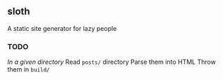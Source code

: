 ## sloth

A static site generator for lazy people

### TODO

*In a given directory*
Read `posts/` directory
Parse them into HTML
Throw them in `build/`
